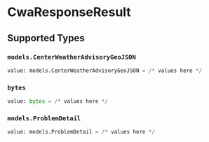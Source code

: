 # CwaResponseResult


## Supported Types

### `models.CenterWeatherAdvisoryGeoJSON`

```python
value: models.CenterWeatherAdvisoryGeoJSON = /* values here */
```

### `bytes`

```python
value: bytes = /* values here */
```

### `models.ProblemDetail`

```python
value: models.ProblemDetail = /* values here */
```

